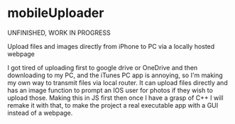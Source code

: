 # mobileUploader
UNFINISHED, WORK IN PROGRESS

Upload files and images directly from iPhone to PC via a locally hosted webpage

I got tired of uploading first to google drive or OneDrive and then downloading to my PC, and the iTunes PC app is annoying, so I'm making my own way to transmit files via local router.
It can upload files directly and has an image function to prompt an IOS user for photos if they wish to upload those.
Making this in JS first then once I have a grasp of C++ I will remake it with that, to make the project a real executable app with a GUI instead of a webpage.
